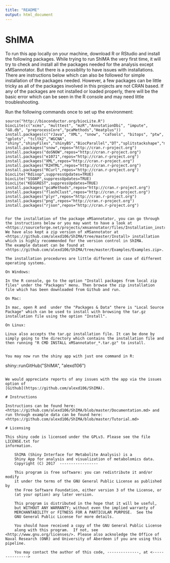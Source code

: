 ```yaml
---
title: "README"
output: html_document
---
```



# ShIMA 


<Github>

To run this app locally on your machine, download R or RStudio and install the following packages. While trying to run ShIMA the very first time, it will try to check and install all the packages needed for the analysis except xMSannotator. But there is a possiblity to have issues with installations. There are instructions below which can also be followed for simple installation of the packages needed. However, a few packages can be little tricky as all of the packages involved in this projects are not CRAN based. If any of the packages are not installed or loaded properly, there will be the basic error which can be seen in the R console and may need little troubleshooting. 

Run the following commands once to set up the environment:
```
source("http://bioconductor.org/biocLite.R")
biocLite(c("xcms", "multtest", "mzR","AnnotationDbi", "impute", "GO.db", "preprocessCore","pcaMethods","Heatplus"))
install.packages(c("rJava", "XML", "snow", "caTools", "bitops", "ptw", "gplots", "tcltk2","WGCNA", "shiny","shinyFiles","shinyBS","BiocParallel","DT","splitstackshape","mixOmics","metabolomics","lattice","minet","igraph","data.table","irlba","qdap","Matrix"))
install.packages("snow",repos="http://cran.r-project.org")
install.packages("doSNOW",repos="http://cran.r-project.org")
install.packages("e1071",repos="http://cran.r-project.org")
install.packages("XML",repos="http://cran.r-project.org")
install.packages("R2HTML",repos="http://cran.r-project.org")
install.packages("RCurl",repos="http://cran.r-project.org")
biocLite("Rdisop",suppressUpdates=TRUE)
biocLite("SSOAP",suppressUpdates=TRUE)
biocLite("KEGGREST",suppressUpdates=TRUE)
install.packages("pcaMethods",repos="http://cran.r-project.org")
install.packages("flashClust",repos="http://cran.r-project.org")
install.packages("plyr",repos="http://cran.r-project.org")
install.packages("png",repos="http://cran.r-project.org")
install.packages("rjson",repos="http://cran.r-project.org")


For the installation of the package xMSannotator, you can go through the instructions below or you may want to have a look at <https://sourceforge.net/projects/xmsannotator/files/Installation_instructions_xMSannotator.txt/download>. We have also kept a zip version of xMSannotator at <https://github.com/alexd106/ShIMA/tree/master/Install> installation which is highly recommended for the version control in ShIMA.
The example dataset can be found at <https://github.com/alexd106/ShIMA/tree/master/Examples/Examples.zip>.

The installation procedures are little different in case of different operating systems. 

On Windows:

In the R console, go to the option "Install packages from local zip files" under the "Packages" menu. Then browse the zip installation file which has been downloaded from Github and run.

On Mac:

In mac, open R and  under the "Packages & Data" there is "Local Source Package" which can be used to install with browsing the tar.gz installation file using the option "Install".

On Linux:

Linux also accepts the tar.gz installation file. It can be done by simply going to the directory which contains the installation file and then running "R CMD INSTALL xMSannotator_*.tar.gz" to install.


You may now run the shiny app with just one command in R:

```
shiny::runGitHub("ShIMA", "alexd106")
```

We would appreciate reports of any issues with the app via the issues option of 
[Github](https://github.com/alexd106/ShIMA).

# Instructions

Instructions can be found here: <https://github.com/alexd106/ShIMA/blob/master/Documentation.md> and run through example data can be found here: <https://github.com/alexd106/ShIMA/blob/master/Tutorial.md>

# Licensing

This shiny code is licensed under the GPLv3. Please see the file LICENSE.txt for
information.

    ShIMA (Shiny Interface for Metabolite Analysis) is a
    Shiny App for analysis and visualization of metabolomics data.
    Copyright (C) 2017  -----------------

    This program is free software: you can redistribute it and/or modify
    it under the terms of the GNU General Public License as published by
    the Free Software Foundation, either version 3 of the License, or
    (at your option) any later version.

    This program is distributed in the hope that it will be useful,
    but WITHOUT ANY WARRANTY; without even the implied warranty of
    MERCHANTABILITY or FITNESS FOR A PARTICULAR PURPOSE.  See the
    GNU General Public License for more details.

    You should have received a copy of the GNU General Public License
    along with this program.  If not, see <http://www.gnu.org/licenses/>. Please also acknoledge the Office of Naval Research (ONR) and University of Aberdeen if you are using this pipeline.

    You may contact the author of this code, --------------, at <--------------->
    



